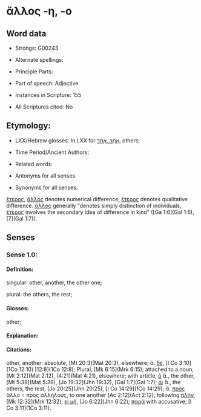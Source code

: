 # ἄλλος -η, -ο

<!-- Status: S2=NeedsReview -->
<!-- Lexica used for edits: BDAG, MM -->

## Word data

* Strongs: G00243

* Alternate spellings: 

* Principle Parts: 


* Part of speech: Adjective


* Instances in Scripture: 155

* All Scriptures cited: No

## Etymology: 


* LXX/Hebrew glosses:  In LXX for [אַחֵר ,אֶחָד](//en-uhl/H0310), others;

* Time Period/Ancient Authors: 

* Related words: 

* Antonyms for all senses

* Synonyms for all senses: 

 [ἕτερος](../G02087/01.md),  [ἄλλος](../G0243/01.md) denotes numerical difference,  [ἕτερος](../G02087/01.md) denotes qualitative difference. [ἄλλος](../G0243/01.md) generally "denotes simply distinction of individuals, [ἕτερος](../G02087/01.md) involves the secondary idea of difference in kind" ([Ga 1:6](Gal 1:6), [7](Gal 1:7)). 

## Senses 


### Sense  1.0: 

#### Definition: 

singular: other, another, the other one;

plural: the others, the rest;

#### Glosses: 

other;

#### Explanation: 


#### Citations: 

other, another: absolute, [Mt 20:3](Mat 20:3), elsewhere; ἄ. [δέ](../G01161/01.md), [I Co 3:10](1Co 12:10)  [12:8](1Co 12:8); Plural, [Mk 6:15](Mrk 6:15); attached to a noun, [Mt 2:12](Mat 2:12),  [4:21](Mat 4:21), elsewhere; with article, [ὁ](../G03588/01.md) ἄ., the other, [Mt 5:39](Mat 5:39), [Jo 19:32](Jhn 19:32), [Gal 1:7](Gal 1:7); [οἱ](../G03588/01md) ἄ., the others, the rest, [Jo 20:25](Jhn 20:25), [I Co 14:29](1Co 14:29); ἄ. [πρὸς](../G04314/01.md) ἄλλο = πρὸς ἀλλήλους, to one another [Ac 2:12](Act 2:12); following [πλήν](../G04133/01.md), [Mk 12:32](Mrk 12:32); [εἰ μή](../G01508/01.md), [Jo 6:22](Jhn 6:22); [παρά](../G03844/01.md) with accusative, [I Co 3:11](1Co 3:11).
